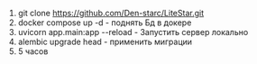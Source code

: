1) git clone https://github.com/Den-starc/LiteStar.git
2) docker compose up -d - поднять Бд в докере
3) uvicorn app.main:app --reload - Запустить сервер локально 
4) alembic upgrade head - применить миграции
5) 5 часов
